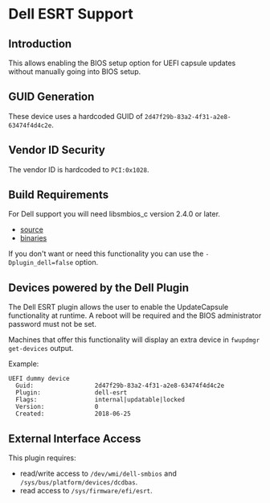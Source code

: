 # Dell ESRT Support

## Introduction

This allows enabling the BIOS setup option for UEFI capsule updates without
manually going into BIOS setup.

## GUID Generation

These device uses a hardcoded GUID of `2d47f29b-83a2-4f31-a2e8-63474f4d4c2e`.

## Vendor ID Security

The vendor ID is hardcoded to `PCI:0x1028`.

## Build Requirements

For Dell support you will need libsmbios_c version 2.4.0 or later.

* [source](https://github.com/dell/libsmbios)
* [binaries](https://github.com/dell/libsmbios/releases)

If you don't want or need this functionality you can use the
`-Dplugin_dell=false` option.

## Devices powered by the Dell Plugin

The Dell ESRT plugin allows the user to enable the UpdateCapsule functionality
at runtime. A reboot will be required and the BIOS administrator password
must not be set.

Machines that offer this functionality will display an extra device in
`fwupdmgr get-devices` output.

Example:

```text
UEFI dummy device
  Guid:                 2d47f29b-83a2-4f31-a2e8-63474f4d4c2e
  Plugin:               dell-esrt
  Flags:                internal|updatable|locked
  Version:              0
  Created:              2018-06-25
```

## External Interface Access

This plugin requires:

* read/write access to `/dev/wmi/dell-smbios` and `/sys/bus/platform/devices/dcdbas`.
* read access to `/sys/firmware/efi/esrt`.
